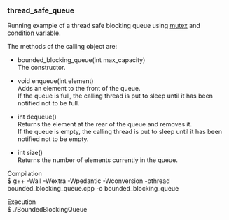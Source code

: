 ### thread_safe_queue

Running example of a thread safe blocking queue using [mutex](https://en.cppreference.com/w/cpp/thread/mutex) and [condition variable](https://en.cppreference.com/w/cpp/thread/condition_variable).    

The methods of the calling object are:    

* bounded_blocking_queue(int max_capacity)  
The constructor.    
  
* void enqueue(int element)  
 Adds an element to the front of the queue.  
 If the queue is full, the calling thread is put to sleep until it has been notified not to be full.    

* int dequeue()  
 Returns the element at the rear of the queue and removes it.  
 If the queue is empty, the calling thread is put to sleep until it has been notified not to be empty.    

* int size()  
 Returns the number of elements currently in the queue.    

Compilation  
$ g++ -Wall -Wextra -Wpedantic -Wconversion -pthread bounded_blocking_queue.cpp -o bounded_blocking_queue     
  
Execution  
$ ./BoundedBlockingQueue
